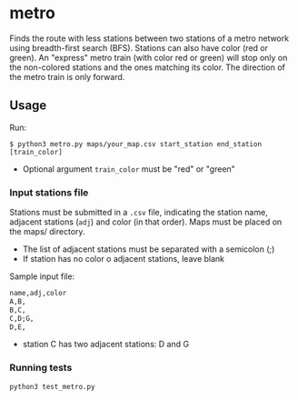 # metro

Finds the route with less stations between two stations of a metro network using breadth-first search (BFS). Stations can also have color (red or green). An "express" metro train (with color red or green) will stop only on the non-colored stations and the ones matching its color.  The direction of the metro train is only forward.

## Usage

Run:

```shell
$ python3 metro.py maps/your_map.csv start_station end_station [train_color]
```

- Optional argument `train_color` must be "red" or "green"

### Input stations file

Stations must be submitted in a `.csv` file, indicating the station name, adjacent stations (`adj`) and color (in that order). Maps must be placed on the maps/ directory.

- The list of adjacent stations must be separated with a semicolon (;)
- If station has no color o adjacent stations, leave blank

Sample input file:

```tex
name,adj,color
A,B,
B,C,
C,D;G,
D,E,
```
- station C has two adjacent stations: D and G


### Running tests

```
python3 test_metro.py
```

